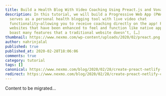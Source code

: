 ```yaml
---
title: Build a Health Blog With Video Coaching Using Preact.js and Vonage
description: In this tutorial, we will build a Progressive Web App (PWA) that
  serves as a personal health blogging tool with live video chat
  functionality—allowing you to receive coaching directly on the app! PWAs are
  websites that have been enhanced to feel and function like native apps and
  boast many features that a traditional website doesn’t, […]
thumbnail: https://www.nexmo.com/wp-content/uploads/2020/02/preact.png
author: nahrinjalal
published: true
published_at: 2020-02-28T18:06:06
comments: true
category: tutorial
tags: []
canonical: https://www.nexmo.com/blog/2020/02/28/create-preact-netlify-cms-opentok-health-app-dr
redirect: https://www.nexmo.com/blog/2020/02/28/create-preact-netlify-cms-opentok-health-app-dr
---
```

Content to be migrated...